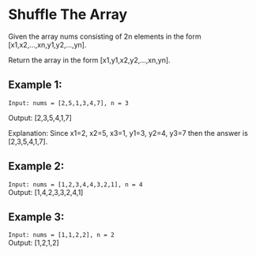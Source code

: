 # Shuffle The Array
Given the array nums consisting of 2n elements in the form [x1,x2,...,xn,y1,y2,...,yn].

Return the array in the form [x1,y1,x2,y2,...,xn,yn].

 

## Example 1:

`Input: nums = [2,5,1,3,4,7], n = 3` 

Output: [2,3,5,4,1,7] 

Explanation: Since x1=2, x2=5, x3=1, y1=3, y2=4, y3=7 then the answer is [2,3,5,4,1,7].
## Example 2:

`Input: nums = [1,2,3,4,4,3,2,1], n = 4`  
Output: [1,4,2,3,3,2,4,1]
## Example 3:

`Input: nums = [1,1,2,2], n = 2`  
Output: [1,2,1,2]